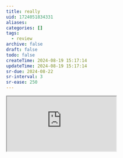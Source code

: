 ```yaml
---
title: really
uid: 1724051834331
aliases:
categories: []
tags:
  - review
archive: false
draft: false
todo: false
createTime: 2024-08-19 15:17:14
updateTime: 2024-08-19 15:17:14
sr-due: 2024-08-22
sr-interval: 3
sr-ease: 250
---
```


<iframe
  class="iframe_full"
  src="https://dict.youdao.com/result?word=really&lang=en"
>
</iframe>
